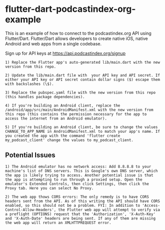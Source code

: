 # flutter-dart-podcastindex-org-example
This is an example of how to connect to the podcastindex.org API using Flutter/Dart. Flutter/Dart allows developers to create native iOS, native Android and web apps from a single codebase. 

Sign up for API keys at https://api.podcastindex.org/signup

    1) Replace the Flutter app's auto-generated lib/main.dart with the new version from this repo.

    2) Update the lib/main.dart file with  your API key and API secret. If either your API key or API secret contain dollar signs ($) escape them with backslashes (\$).

    3) Replace the pubspec.yaml file with the new version from this repo (this handles package dependencies).

    4) If you're building an Android client, replace the /android/app/src/main/AndroidManifest.xml with the new version from this repo (this contains the permission necessary for the app to access the internet from an Android emulator). 
    
    5) If you're building an Android client, be sure to change the values CHANGE_TO_APP_NAME in AndroidManifest.xml to match your app's name. If you created the app with the command 'flutter create my_podcast_client' change the values to my_podcast_client.

## Potential Issues

    1) The Android emulator has no network access: Add 8.8.8.8 to your machine's list of DNS servers. This is Google's own DNS server, which the app is likely trying to access. Another potential issue is that the app is attempting to run through a proxied setup. Open the emulator's Extended Controls, then click Settings, then click the Proxy tab. Here you can select No Proxy.

    2) The web app thows CORS errors: The only remedy is to have CORS headers sent from the API. As of this writing the API should have CORS enabled, so this should not be a problem. FYI: In addition to 'Access-Control-Allow-Headers', the Flutter web app will attempt to verify via a preflight (OPTIONS) request that the 'Authorization', 'X-Auth-Key' and 'X-Auth-Date' headers are being sent. If any of them are missing the web app will return an XMLHTTPREQUEST error.